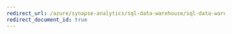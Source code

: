 ```yaml
---
redirect_url: /azure/synapse-analytics/sql-data-warehouse/sql-data-warehouse-develop-loops
redirect_document_id: true
---
```

